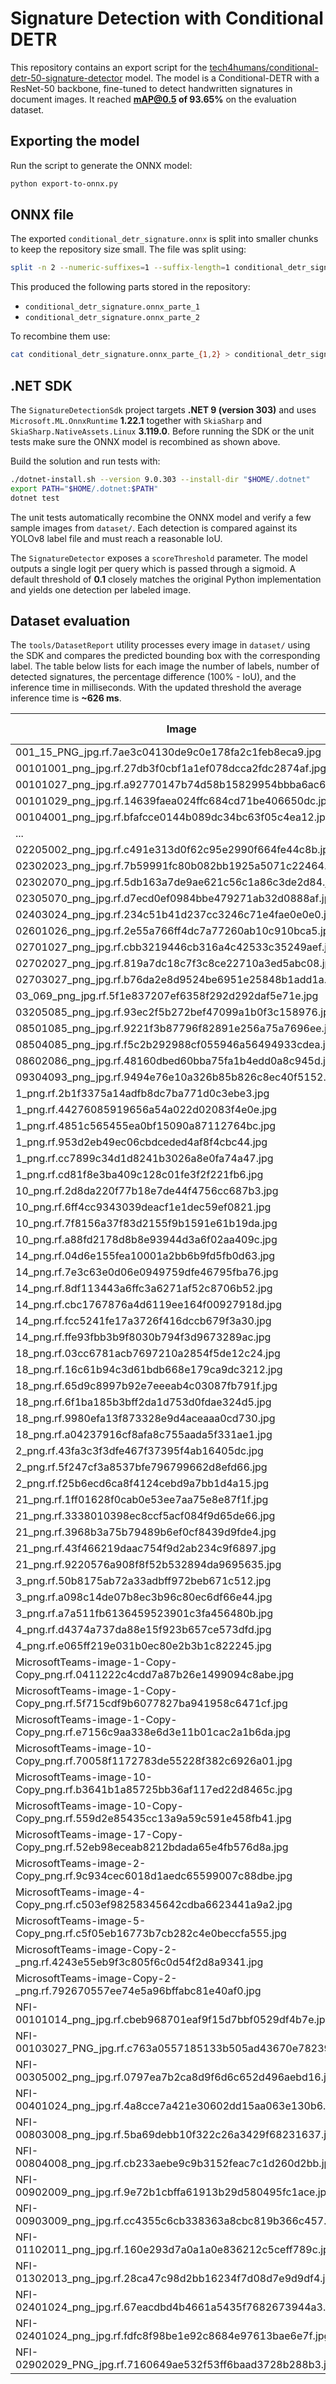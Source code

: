 # Signature Detection with Conditional DETR

This repository contains an export script for the [tech4humans/conditional-detr-50-signature-detector](https://huggingface.co/tech4humans/conditional-detr-50-signature-detector) model. The model is a Conditional-DETR with a ResNet-50 backbone, fine-tuned to detect handwritten signatures in document images. It reached **mAP@0.5 of 93.65%** on the evaluation dataset.

## Exporting the model

Run the script to generate the ONNX model:

```bash
python export-to-onnx.py
```

## ONNX file

The exported `conditional_detr_signature.onnx` is split into smaller chunks to keep the repository size small. The file was split using:

```bash
split -n 2 --numeric-suffixes=1 --suffix-length=1 conditional_detr_signature.onnx conditional_detr_signature.onnx_parte_
```

This produced the following parts stored in the repository:

- `conditional_detr_signature.onnx_parte_1`
- `conditional_detr_signature.onnx_parte_2`

To recombine them use:

```bash
cat conditional_detr_signature.onnx_parte_{1,2} > conditional_detr_signature.onnx
```

## .NET SDK

The `SignatureDetectionSdk` project targets **.NET 9 (version 303)** and
uses `Microsoft.ML.OnnxRuntime` **1.22.1** together with `SkiaSharp` and
`SkiaSharp.NativeAssets.Linux` **3.119.0**.
Before running the SDK or the unit tests make sure the ONNX model is
recombined as shown above.

Build the solution and run tests with:

```bash
./dotnet-install.sh --version 9.0.303 --install-dir "$HOME/.dotnet"
export PATH="$HOME/.dotnet:$PATH"
dotnet test
```

The unit tests automatically recombine the ONNX model and verify a
few sample images from `dataset/`. Each detection is compared against
its YOLOv8 label file and must reach a reasonable IoU.

The `SignatureDetector` exposes a `scoreThreshold` parameter. The
model outputs a single logit per query which is passed through a
sigmoid. A default threshold of **0.1** closely matches the original
Python implementation and yields one detection per labeled image.

## Dataset evaluation

The `tools/DatasetReport` utility processes every image in `dataset/` using the
SDK and compares the predicted bounding box with the corresponding label. The
table below lists for each image the number of labels, number of detected
signatures, the percentage difference (100% - IoU), and the inference time in
milliseconds. With the updated threshold the average inference time is
**~626 ms**.

<!-- GENERATED REPORT -->

| Image | Labels | Detections | Diff% | Time ms |
|---|---|---|---|---|
| 001_15_PNG_jpg.rf.7ae3c04130de9c0e178fa2c1feb8eca9.jpg | 1 | 0 | 100.00 | 1095 |
| 00101001_png_jpg.rf.27db3f0cbf1a1ef078dcca2fdc2874af.jpg | 1 | 1 | 98.71 | 697 |
| 00101027_png_jpg.rf.a92770147b74d58b15829954bbba6ac6.jpg | 1 | 5 | 94.14 | 654 |
| 00101029_png_jpg.rf.14639faea024ffc684cd71be406650dc.jpg | 1 | 1 | 91.44 | 586 |
| 00104001_png_jpg.rf.bfafcce0144b089dc34bc63f05c4ea12.jpg | 1 | 1 | 98.44 | 618 |
| ... | ... | ... | ... | ... |
| 02205002_png_jpg.rf.c491e313d0f62c95e2990f664fe44c8b.jpg | 1 | 84 | 41.44 | 288 |
| 02302023_png_jpg.rf.7b59991fc80b082bb1925a5071c22464.jpg | 1 | 65 | 49.00 | 244 |
| 02302070_png_jpg.rf.5db163a7de9ae621c56c1a86c3de2d84.jpg | 1 | 67 | 71.82 | 259 |
| 02305070_png_jpg.rf.d7ecd0ef0984bbe479271ab32d0888af.jpg | 1 | 66 | 33.45 | 225 |
| 02403024_png_jpg.rf.234c51b41d237cc3246c71e4fae0e0e0.jpg | 1 | 66 | 57.94 | 224 |
| 02601026_png_jpg.rf.2e55a766ff4dc7a77260ab10c910bca5.jpg | 1 | 76 | 43.46 | 249 |
| 02701027_png_jpg.rf.cbb3219446cb316a4c42533c35249aef.jpg | 1 | 68 | 38.28 | 233 |
| 02702027_png_jpg.rf.819a7dc18c7f3c8ce22710a3ed5abc08.jpg | 1 | 84 | 36.60 | 229 |
| 02703027_png_jpg.rf.b76da2e8d9524be6951e25848b1add1a.jpg | 1 | 79 | 41.97 | 246 |
| 03_069_png_jpg.rf.5f1e837207ef6358f292d292daf5e71e.jpg | 1 | 76 | 63.16 | 221 |
| 03205085_png_jpg.rf.93ec2f5b272bef47099a1b0f3c158976.jpg | 1 | 75 | 37.43 | 226 |
| 08501085_png_jpg.rf.9221f3b87796f82891e256a75a7696ee.jpg | 1 | 79 | 46.33 | 255 |
| 08504085_png_jpg.rf.f5c2b292988cf055946a56494933cdea.jpg | 1 | 75 | 41.82 | 236 |
| 08602086_png_jpg.rf.48160dbed60bba75fa1b4edd0a8c945d.jpg | 1 | 70 | 31.95 | 248 |
| 09304093_png_jpg.rf.9494e76e10a326b85b826c8ec40f5152.jpg | 1 | 71 | 34.71 | 235 |
| 1_png.rf.2b1f3375a14adfb8dc7ba771d0c3ebe3.jpg | 1 | 80 | 59.14 | 266 |
| 1_png.rf.44276085919656a54a022d02083f4e0e.jpg | 1 | 80 | 42.52 | 235 |
| 1_png.rf.4851c565455ea0bf15090a87112764bc.jpg | 1 | 80 | 56.32 | 227 |
| 1_png.rf.953d2eb49ec06cbdceded4af8f4cbc44.jpg | 1 | 80 | 41.70 | 255 |
| 1_png.rf.cc7899c34d1d8241b3026a8e0fa74a47.jpg | 1 | 80 | 56.32 | 246 |
| 1_png.rf.cd81f8e3ba409c128c01fe3f2f221fb6.jpg | 1 | 80 | 42.33 | 253 |
| 10_png.rf.2d8da220f77b18e7de44f4756cc687b3.jpg | 1 | 78 | 40.48 | 324 |
| 10_png.rf.6ff4cc9343039deacf1e1dec59ef0821.jpg | 1 | 78 | 53.94 | 248 |
| 10_png.rf.7f8156a37f83d2155f9b1591e61b19da.jpg | 1 | 78 | 44.20 | 226 |
| 10_png.rf.a88fd2178d8b8e93944d3a6f02aa409c.jpg | 1 | 78 | 45.31 | 227 |
| 14_png.rf.04d6e155fea10001a2bb6b9fd5fb0d63.jpg | 1 | 66 | 50.46 | 245 |
| 14_png.rf.7e3c63e0d06e0949759dfe46795fba76.jpg | 1 | 66 | 51.92 | 235 |
| 14_png.rf.8df113443a6ffc3a6271af52c8706b52.jpg | 1 | 66 | 48.55 | 232 |
| 14_png.rf.cbc1767876a4d6119ee164f00927918d.jpg | 1 | 66 | 54.75 | 249 |
| 14_png.rf.fcc5241fe17a3726f416dccb679f3a30.jpg | 1 | 66 | 59.00 | 231 |
| 14_png.rf.ffe93fbb3b9f8030b794f3d9673289ac.jpg | 1 | 66 | 51.59 | 259 |
| 18_png.rf.03cc6781acb7697210a2854f5de12c24.jpg | 1 | 77 | 59.92 | 231 |
| 18_png.rf.16c61b94c3d61bdb668e179ca9dc3212.jpg | 1 | 77 | 58.77 | 222 |
| 18_png.rf.65d9c8997b92e7eeeab4c03087fb791f.jpg | 1 | 77 | 62.47 | 250 |
| 18_png.rf.6f1ba185b3bff2da1d753d0fdae324d5.jpg | 1 | 77 | 66.74 | 223 |
| 18_png.rf.9980efa13f873328e9d4aceaaa0cd730.jpg | 1 | 77 | 58.77 | 229 |
| 18_png.rf.a04237916cf8afa8c755aada5f331ae1.jpg | 1 | 77 | 64.32 | 248 |
| 2_png.rf.43fa3c3f3dfe467f37395f4ab16405dc.jpg | 0 | 76 | 100.00 | 219 |
| 2_png.rf.5f247cf3a8537bfe796799662d8efd66.jpg | 0 | 76 | 100.00 | 224 |
| 2_png.rf.f25b6ecd6ca8f4124cebd9a7bb1d4a15.jpg | 0 | 76 | 100.00 | 257 |
| 21_png.rf.1ff01628f0cab0e53ee7aa75e8e87f1f.jpg | 1 | 75 | 54.71 | 230 |
| 21_png.rf.3338010398ec8ccf5acf084f9d65de66.jpg | 1 | 75 | 56.69 | 264 |
| 21_png.rf.3968b3a75b79489b6ef0cf8439d9fde4.jpg | 1 | 75 | 54.71 | 232 |
| 21_png.rf.43f466219daac754f9d2ab234c9f6897.jpg | 1 | 75 | 45.73 | 261 |
| 21_png.rf.9220576a908f8f52b532894da9695635.jpg | 1 | 75 | 56.54 | 221 |
| 3_png.rf.50b8175ab72a33adbff972beb671c512.jpg | 0 | 68 | 100.00 | 227 |
| 3_png.rf.a098c14de07b8ec3b96c80ec6df66e44.jpg | 0 | 68 | 100.00 | 254 |
| 3_png.rf.a7a511fb6136459523901c3fa456480b.jpg | 0 | 68 | 100.00 | 230 |
| 4_png.rf.d4374a737da88e15f923b657ce573dfd.jpg | 0 | 79 | 100.00 | 226 |
| 4_png.rf.e065ff219e031b0ec80e2b3b1c822245.jpg | 0 | 79 | 100.00 | 286 |
| MicrosoftTeams-image-1-Copy-Copy_png.rf.0411222c4cdd7a87b26e1499094c8abe.jpg | 1 | 78 | 58.09 | 271 |
| MicrosoftTeams-image-1-Copy-Copy_png.rf.5f715cdf9b6077827ba941958c6471cf.jpg | 1 | 78 | 59.51 | 240 |
| MicrosoftTeams-image-1-Copy-Copy_png.rf.e7156c9aa338e6d3e11b01cac2a1b6da.jpg | 1 | 78 | 46.63 | 242 |
| MicrosoftTeams-image-10-Copy_png.rf.70058f1172783de55228f382c6926a01.jpg | 1 | 75 | 55.41 | 244 |
| MicrosoftTeams-image-10-Copy_png.rf.b3641b1a85725bb36af117ed22d8465c.jpg | 1 | 75 | 47.96 | 223 |
| MicrosoftTeams-image-10-Copy-Copy_png.rf.559d2e85435cc13a9a59c591e458fb41.jpg | 1 | 66 | 51.45 | 247 |
| MicrosoftTeams-image-17-Copy-Copy_png.rf.52eb98eceab8212bdada65e4fb576d8a.jpg | 1 | 77 | 65.45 | 230 |
| MicrosoftTeams-image-2-Copy_png.rf.9c934cec6018d1aedc65599007c88dbe.jpg | 1 | 66 | 54.44 | 219 |
| MicrosoftTeams-image-4-Copy_png.rf.c503ef98258345642cdba6623441a9a2.jpg | 1 | 77 | 65.60 | 253 |
| MicrosoftTeams-image-5-Copy_png.rf.c5f05eb16773b7cb282c4e0beccfa555.jpg | 1 | 75 | 51.66 | 243 |
| MicrosoftTeams-image-Copy-2-_png.rf.4243e55eb9f3c805f6c0d54f2d8a9341.jpg | 1 | 80 | 54.53 | 327 |
| MicrosoftTeams-image-Copy-2-_png.rf.792670557ee74e5a96bffabc81e40af0.jpg | 1 | 80 | 52.10 | 317 |
| NFI-00101014_png_jpg.rf.cbeb968701eaf9f15d7bbf0529df4b7e.jpg | 1 | 73 | 48.61 | 284 |
| NFI-00103027_PNG_jpg.rf.c763a0557185133b505ad43670e78239.jpg | 1 | 80 | 56.51 | 235 |
| NFI-00305002_png_jpg.rf.0797ea7b2ca8d9f6d6c652d496aebd16.jpg | 1 | 71 | 61.46 | 237 |
| NFI-00401024_png_jpg.rf.4a8cce7a421e30602dd15aa063e130b6.jpg | 1 | 83 | 32.43 | 264 |
| NFI-00803008_png_jpg.rf.5ba69debb10f322c26a3429f68231637.jpg | 1 | 63 | 57.39 | 227 |
| NFI-00804008_png_jpg.rf.cb233aebe9c9b3152feac7c1d260d2bb.jpg | 1 | 75 | 46.09 | 245 |
| NFI-00902009_png_jpg.rf.9e72b1cbffa61913b29d580495fc1ace.jpg | 1 | 74 | 46.10 | 222 |
| NFI-00903009_png_jpg.rf.cc4355c6cb338363a8cbc819b366c457.jpg | 1 | 81 | 51.88 | 228 |
| NFI-01102011_png_jpg.rf.160e293d7a0a1a0e836212c5ceff789c.jpg | 1 | 61 | 46.31 | 245 |
| NFI-01302013_png_jpg.rf.28ca47c98d2bb16234f7d08d7e9d9df4.jpg | 1 | 77 | 49.81 | 234 |
| NFI-02401024_png_jpg.rf.67eacdbd4b4661a5435f7682673944a3.jpg | 1 | 78 | 42.68 | 226 |
| NFI-02401024_png_jpg.rf.fdfc8f98be1e92c8684e97613bae6e7f.jpg | 1 | 75 | 44.57 | 246 |
| NFI-02902029_PNG_jpg.rf.7160649ae532f53ff6baad3728b288b3.jpg | 1 | 78 | 45.33 | 230 |
